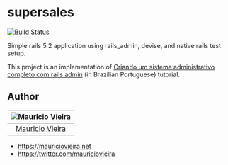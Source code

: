 # supersales

[![Build Status](https://travis-ci.org/mauriciovieira/supersales.svg?branch=master)](https://travis-ci.org/mauriciovieira/supersales)

Simple rails 5.2 application using rails_admin, devise, and native rails test setup.

This project is an implementation of [Criando um sistema administrativo completo com rails admin](https://onebitcode.com/course/criando-um-sistema-administrativo-completo-com-rails-admin/) (in Brazilian Portuguese) tutorial.

## Author

| ![Mauricio Vieira](https://avatars2.githubusercontent.com/u/95258?s=150&v=4)|
|:---------------------:|
|  [Mauricio Vieira](https://github.com/mauriciovieira/)   |

+ <https://mauriciovieira.net>
+ <https://twitter.com/mauriciovieira>